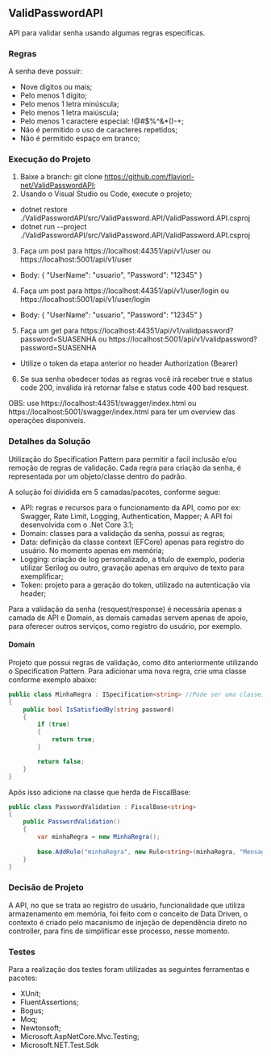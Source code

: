 ## ValidPasswordAPI
API para validar senha usando algumas regras especificas.

### Regras
A senha deve possuir:
* Nove digitos ou mais;
* Pelo menos 1 dígito;
* Pelo menos 1 letra minúscula;
* Pelo menos 1 letra maiúscula;
* Pelo menos 1 caractere especial: !@#$%^&*()-+;
* Não é permitido o uso de caracteres repetidos;
* Não é permitido espaço em branco;

### Execução do Projeto
1. Baixe a branch: git clone https://github.com/flaviorl-net/ValidPasswordAPI;
2. Usando o Visual Studio ou Code, execute o projeto;
* dotnet restore ./ValidPasswordAPI/src/ValidPassword.API/ValidPassword.API.csproj
* dotnet run --project ./ValidPasswordAPI/src/ValidPassword.API/ValidPassword.API.csproj
3. Faça um post para https://localhost:44351/api/v1/user ou https://localhost:5001/api/v1/user
* Body: 
{
    "UserName": "usuario",
    "Password": "12345"
}
4. Faça um post para https://localhost:44351/api/v1/user/login ou https://localhost:5001/api/v1/user/login
* Body:
{
    "UserName": "usuario",
    "Password": "12345"
}
5. Faça um get para https://localhost:44351/api/v1/validpassword?password=SUASENHA ou https://localhost:5001/api/v1/validpassword?password=SUASENHA
* Utilize o token da etapa anterior no header Authorization (Bearer)

6. Se sua senha obedecer todas as regras você irá receber true e status code 200, inválida irá retornar false e status code 400 bad resquest.

OBS: use https://localhost:44351/swagger/index.html ou https://localhost:5001/swagger/index.html para ter um overview das operações disponiveis.

### Detalhes da Solução
Utilização do Specification Pattern para permitir a facil inclusão e/ou remoção de regras de validação.
Cada regra para criação da senha, é representada por um objeto/classe dentro do padrão.

A solução foi dividida em 5 camadas/pacotes, conforme segue:
* API: regras e recursos para o funcionamento da API, como por ex: Swagger, Rate Limit, Logging, Authentication, Mapper; A API foi desenvolvida com o .Net Core 3.1;
* Domain: classes para a validação da senha, possui as regras;
* Data: definição da classe context (EFCore) apenas para registro do usuário. No momento apenas em memória;
* Logging: criação de log personalizado, a titulo de exemplo, poderia utilizar Serilog ou outro, gravação apenas em arquivo de texto para exemplificar;
* Token: projeto para a geração do token, utilizado na autenticação via header;

Para a validação da senha (resquest/response) é necessária apenas a camada de API e Domain, as demais camadas servem apenas de apoio, para oferecer outros serviços, como registro do usuário, por exemplo.

#### Domain
Projeto que possui regras de validação, como dito anteriormente utilizando o Specification Pattern.
Para adicionar uma nova regra, crie uma classe conforme exemplo abaixo:

```csharp
public class MinhaRegra : ISpecification<string> //Pode ser uma classe, basta ajustar o padrão.
{
    public bool IsSatisfiedBy(string password)
    {
        if (true)
        {
            return true;
        }

        return false;
    }
}
```

Após isso adicione na classe que herda de FiscalBase:
```csharp
public class PasswordValidation : FiscalBase<string>
{
    public PasswordValidation()
    {
        var minhaRegra = new MinhaRegra();
        
        base.AddRule("minhaRegra", new Rule<string>(minhaRegra, "Mensagem de erro"));
    }
}
```

### Decisão de Projeto
A API, no que se trata ao registro do usuário, funcionalidade que utiliza armazenamento em memória, foi feito com o conceito de Data Driven, o contexto é criado pelo macanismo de injeção de dependência direto no controller, para fins de simplificar esse processo, nesse momento.

### Testes
Para a realização dos testes foram utilizadas as seguintes ferramentas e pacotes:
* XUnit;
* FluentAssertions;
* Bogus;
* Moq;
* Newtonsoft;
* Microsoft.AspNetCore.Mvc.Testing;
* Microsoft.NET.Test.Sdk
